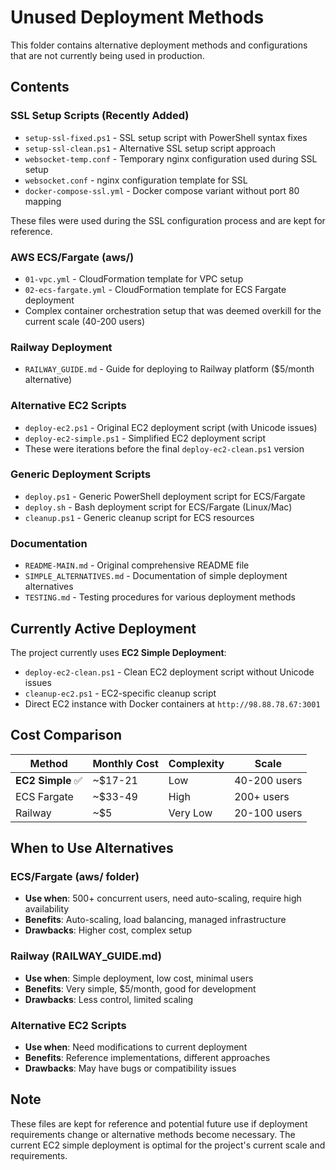# Unused Deployment Methods

This folder contains alternative deployment methods and configurations that are not currently being used in production.

## Contents

### SSL Setup Scripts (Recently Added)
- `setup-ssl-fixed.ps1` - SSL setup script with PowerShell syntax fixes
- `setup-ssl-clean.ps1` - Alternative SSL setup script approach
- `websocket-temp.conf` - Temporary nginx configuration used during SSL setup
- `websocket.conf` - nginx configuration template for SSL
- `docker-compose-ssl.yml` - Docker compose variant without port 80 mapping

These files were used during the SSL configuration process and are kept for reference.

### AWS ECS/Fargate (aws/)
- `01-vpc.yml` - CloudFormation template for VPC setup
- `02-ecs-fargate.yml` - CloudFormation template for ECS Fargate deployment
- Complex container orchestration setup that was deemed overkill for the current scale (40-200 users)

### Railway Deployment
- `RAILWAY_GUIDE.md` - Guide for deploying to Railway platform ($5/month alternative)

### Alternative EC2 Scripts
- `deploy-ec2.ps1` - Original EC2 deployment script (with Unicode issues)
- `deploy-ec2-simple.ps1` - Simplified EC2 deployment script
- These were iterations before the final `deploy-ec2-clean.ps1` version

### Generic Deployment Scripts
- `deploy.ps1` - Generic PowerShell deployment script for ECS/Fargate
- `deploy.sh` - Bash deployment script for ECS/Fargate (Linux/Mac)
- `cleanup.ps1` - Generic cleanup script for ECS resources

### Documentation
- `README-MAIN.md` - Original comprehensive README file
- `SIMPLE_ALTERNATIVES.md` - Documentation of simple deployment alternatives
- `TESTING.md` - Testing procedures for various deployment methods

## Currently Active Deployment

The project currently uses **EC2 Simple Deployment**:
- `deploy-ec2-clean.ps1` - Clean EC2 deployment script without Unicode issues
- `cleanup-ec2.ps1` - EC2-specific cleanup script
- Direct EC2 instance with Docker containers at `http://98.88.78.67:3001`

## Cost Comparison

| Method | Monthly Cost | Complexity | Scale |
|--------|-------------|------------|-------|
| **EC2 Simple** ✅ | ~$17-21 | Low | 40-200 users |
| ECS Fargate | ~$33-49 | High | 200+ users |
| Railway | ~$5 | Very Low | 20-100 users |

## When to Use Alternatives

### ECS/Fargate (aws/ folder)
- **Use when**: 500+ concurrent users, need auto-scaling, require high availability
- **Benefits**: Auto-scaling, load balancing, managed infrastructure
- **Drawbacks**: Higher cost, complex setup

### Railway (RAILWAY_GUIDE.md)
- **Use when**: Simple deployment, low cost, minimal users
- **Benefits**: Very simple, $5/month, good for development
- **Drawbacks**: Less control, limited scaling

### Alternative EC2 Scripts
- **Use when**: Need modifications to current deployment
- **Benefits**: Reference implementations, different approaches
- **Drawbacks**: May have bugs or compatibility issues

## Note

These files are kept for reference and potential future use if deployment requirements change or alternative methods become necessary. The current EC2 simple deployment is optimal for the project's current scale and requirements.
